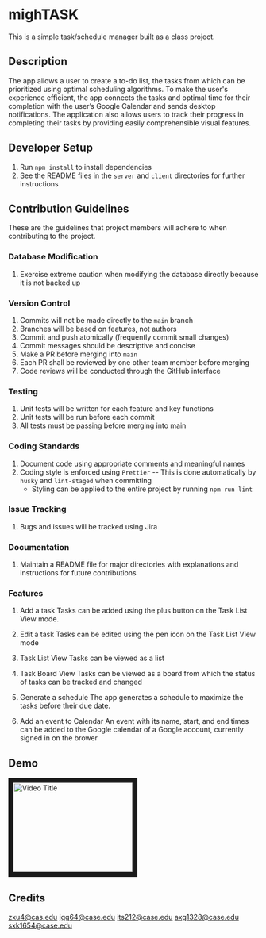 # mighTASK

This is a simple task/schedule manager built as a class project.

## Description

The app allows a user to create a to-do list, the tasks from which can be prioritized using optimal scheduling algorithms. To make the user's experience efficient, the app connects the tasks and optimal time for their completion with the user’s Google Calendar and sends desktop notifications. The application also allows users to track their progress in completing their tasks by providing easily comprehensible visual features. 


## Developer Setup

1. Run `npm install` to install dependencies
1. See the README files in the `server` and `client` directories for further
   instructions

## Contribution Guidelines

These are the guidelines that project members will adhere to when contributing
to the project.

### Database Modification

1. Exercise extreme caution when modifying the database directly because it is
   not backed up

### Version Control

1. Commits will not be made directly to the `main` branch
1. Branches will be based on features, not authors
1. Commit and push atomically (frequently commit small changes)
1. Commit messages should be descriptive and concise
1. Make a PR before merging into `main`
1. Each PR shall be reviewed by one other team member before merging
1. Code reviews will be conducted through the GitHub interface

### Testing

1. Unit tests will be written for each feature and key functions
1. Unit tests will be run before each commit
1. All tests must be passing before merging into main

### Coding Standards

1. Document code using appropriate comments and meaningful names
1. Coding style is enforced using `Prettier` -- This is done automatically by
   `husky` and `lint-staged` when committing
   - Styling can be applied to the entire project by running `npm run lint`

### Issue Tracking

1. Bugs and issues will be tracked using Jira

### Documentation

1. Maintain a README file for major directories with explanations and
   instructions for future contributions

### Features

1. Add a task
Tasks can be added using the plus button on the Task List View mode.

2. Edit a task
Tasks can be edited using the pen icon on the Task List View mode

3. Task List View
Tasks can be viewed as a list

4. Task Board View
Tasks can be viewed as a board from which the status of tasks can be tracked and changed

5. Generate a schedule
The app generates a schedule to maximize the tasks before their due date. 

7. Add an event to Calendar
An event with its name, start, and end times can be added to the Google calendar of a Google account, currently signed in on the brower

## Demo 
<a href="http://www.youtube.com/watch?feature=player_embedded&v=VIDEO_ID
" target="_blank"><img src="[http://img.youtube.com/vi/VIDEO_ID/0.jpg](https://www.youtube.com/watch?v=eMNY3zI-TPM)" 
alt="Video Title" width="240" height="180" border="10" /></a>

## Credits
zxu4@cas.edu
jgg64@case.edu
jts212@case.edu
axg1328@case.edu
sxk1654@case.edu
